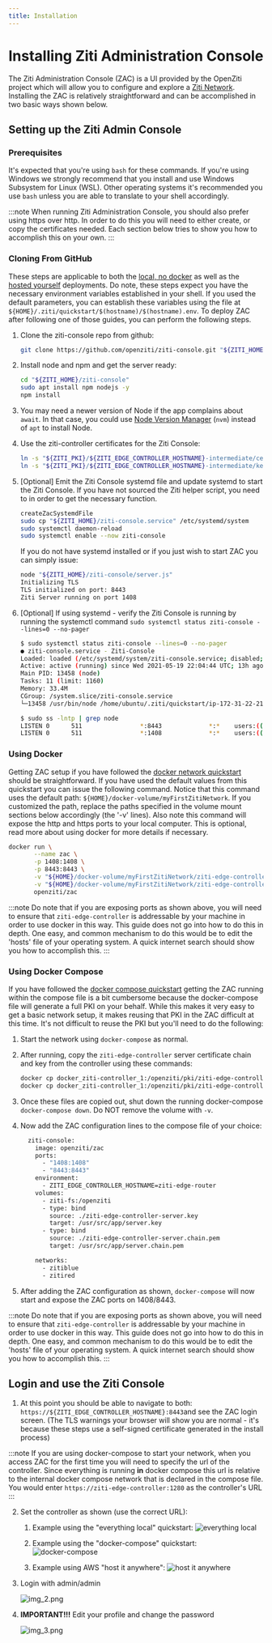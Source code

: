 ```yaml
---
title: Installation
---
```

# Installing Ziti Administration Console

The Ziti Administration Console (ZAC) is a UI provided by the OpenZiti project which will allow you to configure and 
explore a [Ziti Network](../../introduction/intro). Installing the ZAC is relatively straightforward 
and can be accomplished in two basic ways shown below.

## Setting up the Ziti Admin Console

### Prerequisites

It's expected that you're using `bash` for these commands. If you're using Windows we strongly recommend that you install 
and use Windows Subsystem for Linux (WSL). Other operating systems it's recommended you use `bash` unless you are able to 
translate to your shell accordingly. 

:::note
When running Ziti Administration Console, you should also prefer using https over http. In order to do this you will need
to either create, or copy the certificates needed. Each section below tries to show you how to accomplish this on your own.
:::

### Cloning From GitHub

These steps are applicable to both the [local, no docker](../network/local-no-docker) as well as the 
[hosted yourself](../network/hosted) deployments. Do note, these steps expect you have the necessary 
environment variables established in your shell. If you used the default parameters, you can establish these variables 
using the file at `${HOME}/.ziti/quickstart/$(hostname)/$(hostname).env`. To deploy ZAC after following one of those guides,
you can perform the following steps.

1. Clone the ziti-console repo from github:

    ```bash
    git clone https://github.com/openziti/ziti-console.git "${ZITI_HOME}/ziti-console"
    ```

2. Install node and npm and get the server ready:

    ```bash
    cd "${ZITI_HOME}/ziti-console"
    sudo apt install npm nodejs -y
    npm install
    ````

3. You may need a newer version of Node if the app complains about `await`. In that case, you could use [Node Version Manager](https://github.com/nvm-sh/nvm#readme) (`nvm`) instead of `apt` to install Node.

4. Use the ziti-controller certificates for the Ziti Console:

    ```bash
    ln -s "${ZITI_PKI}/${ZITI_EDGE_CONTROLLER_HOSTNAME}-intermediate/certs/${ZITI_EDGE_CONTROLLER_HOSTNAME}-server.chain.pem" "${ZITI_HOME}/ziti-console/server.chain.pem"
    ln -s "${ZITI_PKI}/${ZITI_EDGE_CONTROLLER_HOSTNAME}-intermediate/keys/${ZITI_EDGE_CONTROLLER_HOSTNAME}-server.key" "${ZITI_HOME}/ziti-console/server.key"
    ```

5. [Optional] Emit the Ziti Console systemd file and update systemd to start the Ziti Console. If you have not sourced the 
   Ziti helper script, you need to in order to get the necessary function.

    ```bash
    createZacSystemdFile
    sudo cp "${ZITI_HOME}/ziti-console.service" /etc/systemd/system
    sudo systemctl daemon-reload
    sudo systemctl enable --now ziti-console
    ```

   If you do not have systemd installed or if you just wish to start ZAC you can simply issue:

   ```bash
   node "${ZITI_HOME}/ziti-console/server.js"
   Initializing TLS
   TLS initialized on port: 8443
   Ziti Server running on port 1408
   ```

6. [Optional] If using systemd - verify the Ziti Console is running by running the systemctl command 
   `sudo systemctl status ziti-console --lines=0 --no-pager`

    ```bash
   $ sudo systemctl status ziti-console --lines=0 --no-pager
    ● ziti-console.service - Ziti-Console
    Loaded: loaded (/etc/systemd/system/ziti-console.service; disabled; vendor preset: enabled)
    Active: active (running) since Wed 2021-05-19 22:04:44 UTC; 13h ago
    Main PID: 13458 (node)
    Tasks: 11 (limit: 1160)
    Memory: 33.4M
    CGroup: /system.slice/ziti-console.service
    └─13458 /usr/bin/node /home/ubuntu/.ziti/quickstart/ip-172-31-22-212/ziti-console/server.js

   $ sudo ss -lntp | grep node
   LISTEN 0      511                *:8443             *:*    users:(("node",pid=26013,fd=19))           
   LISTEN 0      511                *:1408             *:*    users:(("node",pid=26013,fd=18))
    ```

### Using Docker

Getting ZAC setup if you have followed the [docker network quickstart](../network/local-with-docker) 
should be straightforward. If you have used the default values from this quickstart you can issue the following command. 
Notice that this command uses the default path: `${HOME}/docker-volume/myFirstZitiNetwork`. If you customized the path, 
replace the paths specified in the volume mount sections below accordingly (the '-v' lines). Also note this command will 
expose the http and https ports to your local computer. This is optional, read more about using docker for more details 
if necessary.

 ```bash
 docker run \
        --name zac \
        -p 1408:1408 \
        -p 8443:8443 \
        -v "${HOME}/docker-volume/myFirstZitiNetwork/ziti-edge-controller-intermediate/keys/ziti-edge-controller-server.key":/usr/src/app/server.key \
        -v "${HOME}/docker-volume/myFirstZitiNetwork/ziti-edge-controller-intermediate/certs/ziti-edge-controller-server.chain.pem":/usr/src/app/server.chain.pem \
        openziti/zac
 ```

:::note
Do note that if you are exposing ports as shown above, you will need to ensure that `ziti-edge-controller` is 
addressable by your machine in order to use docker in this way. This guide does not go into how to do this in depth. 
One easy, and common mechanism to do this would be to edit the 'hosts' file of your operating system. A quick 
internet search should show you how to accomplish this.
:::

### Using Docker Compose

If you have followed the [docker compose quickstart](../network/local-docker-compose) getting the ZAC 
running within the compose file is a bit cumbersome because the docker-compose file will generate a full PKI on your 
behalf. While this makes it very easy to get a basic network setup, it makes reusing that PKI in the ZAC difficult at 
this time.  It's not difficult to reuse the PKI but you'll need to do the following:

1. Start the network using `docker-compose` as normal.
2. After running, copy the `ziti-edge-controller` server certificate chain and key from the controller using these commands:
	```bash
   docker cp docker_ziti-controller_1:/openziti/pki/ziti-edge-controller-intermediate/keys/ziti-edge-controller-server.key .
   docker cp docker_ziti-controller_1:/openziti/pki/ziti-edge-controller-intermediate/certs/ziti-edge-controller-server.chain.pem .
	```
	
3. Once these files are copied out, shut down the running docker-compose `docker-compose down`. Do NOT remove the volume 
   with `-v`.
4. Now add the ZAC configuration lines to the compose file of your choice:
   ```bash
     ziti-console:
       image: openziti/zac
       ports:
         - "1408:1408"
         - "8443:8443"
       environment:
         - ZITI_EDGE_CONTROLLER_HOSTNAME=ziti-edge-router
       volumes:
         - ziti-fs:/openziti
         - type: bind
           source: ./ziti-edge-controller-server.key
           target: /usr/src/app/server.key
         - type: bind
           source: ./ziti-edge-controller-server.chain.pem
           target: /usr/src/app/server.chain.pem

       networks:
         - zitiblue
         - zitired
   ```
1. After adding the ZAC configuration as shown, `docker-compose` will now start and expose the ZAC ports on 1408/8443.

:::note
Do note that if you are exposing ports as shown above, you will need to ensure that `ziti-edge-controller` is
addressable by your machine in order to use docker in this way. This guide does not go into how to do this in depth.
One easy, and common mechanism to do this would be to edit the 'hosts' file of your operating system. A quick
internet search should show you how to accomplish this.
:::

## Login and use the Ziti Console

1. At this point you should be able to navigate to both: `https://${ZITI_EDGE_CONTROLLER_HOSTNAME}:8443`and see the ZAC login
   screen. (The TLS warnings your browser will show you are normal - it's because these steps use a self-signed certificate
   generated in the install process)
   
:::note
If you are using docker-compose to start your network, when you access ZAC for the first time you will need to 
specify the url of the controller. Since everything is running **in** docker compose this url is relative to the 
internal docker compose network that is declared in the compose file. You would enter 
`https://ziti-edge-controller:1280` as the controller's URL
:::

2. Set the controller as shown (use the correct URL):

   1. Example using the "everything local" quickstart:
      ![everything local](./zac_configure_local.png)
 
   2. Example using the "docker-compose" quickstart:
      ![docker-compose](./zac_configure_dc.png)   
 
   3. Example using AWS "host it anywhere":
      ![host it anywhere](./zac_configure_hia.png)

3. Login with admin/admin
 
   ![img_2.png](./zac_login.png)

4. **IMPORTANT!!!** Edit your profile and change the password

   ![img_3.png](./zac_change_pwd.png)
